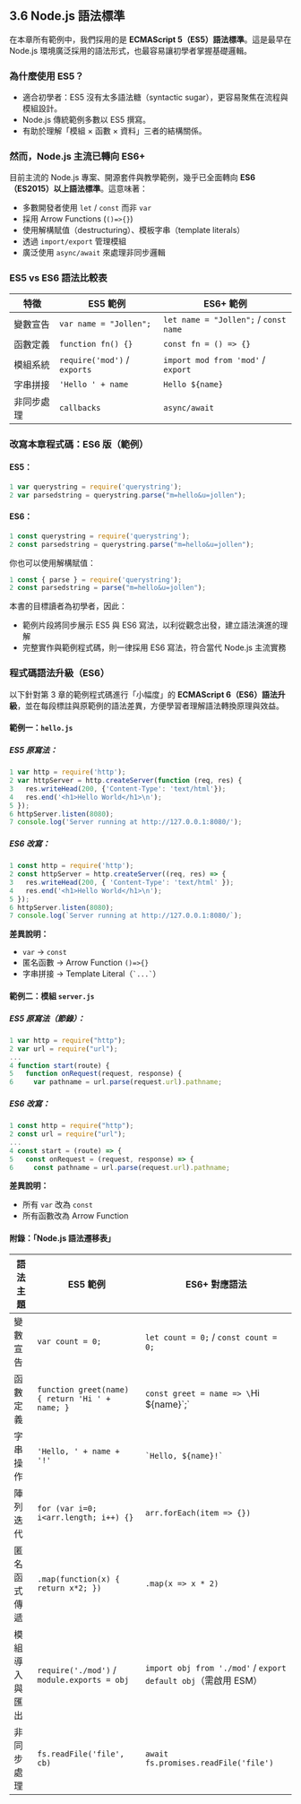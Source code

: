 ## 3.6 Node.js 語法標準

在本章所有範例中，我們採用的是 **ECMAScript 5（ES5）語法標準**。這是最早在 Node.js 環境廣泛採用的語法形式，也最容易讓初學者掌握基礎邏輯。

### 為什麼使用 ES5？

* 適合初學者：ES5 沒有太多語法糖（syntactic sugar），更容易聚焦在流程與模組設計。
* Node.js 傳統範例多數以 ES5 撰寫。
* 有助於理解「模組 × 函數 × 資料」三者的結構關係。

### 然而，Node.js 主流已轉向 ES6+

目前主流的 Node.js 專案、開源套件與教學範例，幾乎已全面轉向 **ES6（ES2015）以上語法標準**。這意味著：

* 多數開發者使用 `let` / `const` 而非 `var`
* 採用 Arrow Functions (`()=>{}`)
* 使用解構賦值（destructuring）、模板字串（template literals）
* 透過 `import/export` 管理模組
* 廣泛使用 `async/await` 來處理非同步邏輯

### ES5 vs ES6 語法比較表

| 特徵    | ES5 範例                       | ES6+ 範例                               |
| ----- | ---------------------------- | ------------------------------------- |
| 變數宣告  | `var name = "Jollen";`       | `let name = "Jollen";` / `const name` |
| 函數定義  | `function fn() {}`           | `const fn = () => {}`                 |
| 模組系統  | `require('mod')` / `exports` | `import mod from 'mod'` / `export`    |
| 字串拼接  | `'Hello ' + name`            | `Hello ${name}`                       |
| 非同步處理 | `callbacks`                  | `async/await`                         |

### 改寫本章程式碼：ES6 版（範例）

#### ES5：

```javascript
1 var querystring = require('querystring');
2 var parsedstring = querystring.parse("m=hello&u=jollen");
```

#### ES6：

```javascript
1 const querystring = require('querystring');
2 const parsedstring = querystring.parse("m=hello&u=jollen");
```

你也可以使用解構賦值：

```javascript
1 const { parse } = require('querystring');
2 const parsedstring = parse("m=hello&u=jollen");
```

本書的目標讀者為初學者，因此：

* 範例片段將同步展示 ES5 與 ES6 寫法，以利從觀念出發，建立語法演進的理解
* 完整實作與範例程式碼，則一律採用 ES6 寫法，符合當代 Node.js 主流實務

### 程式碼語法升級（ES6）

以下針對第 3 章的範例程式碼進行「小幅度」的 **ECMAScript 6（ES6）語法升級**，並在每段標註與原範例的語法差異，方便學習者理解語法轉換原理與效益。

#### 範例一：`hello.js`

##### ES5 原寫法：

```javascript
1 var http = require('http');
2 var httpServer = http.createServer(function (req, res) {
3   res.writeHead(200, {'Content-Type': 'text/html'});
4   res.end('<h1>Hello World</h1>\n');
5 });
6 httpServer.listen(8080);
7 console.log('Server running at http://127.0.0.1:8080/');
```

##### ES6 改寫：

```javascript
1 const http = require('http');
2 const httpServer = http.createServer((req, res) => {
3   res.writeHead(200, { 'Content-Type': 'text/html' });
4   res.end('<h1>Hello World</h1>\n');
5 });
6 httpServer.listen(8080);
7 console.log(`Server running at http://127.0.0.1:8080/`);
```

**差異說明：**

* `var` → `const`
* 匿名函數 → Arrow Function `()=>{}`
* 字串拼接 → Template Literal（`` `...` ``）

#### 範例二：模組 `server.js`

##### ES5 原寫法（節錄）：

```javascript
1 var http = require("http");
2 var url = require("url");
...
4 function start(route) {
5   function onRequest(request, response) {
6     var pathname = url.parse(request.url).pathname;
```

##### ES6 改寫：

```javascript
1 const http = require("http");
2 const url = require("url");
...
4 const start = (route) => {
5   const onRequest = (request, response) => {
6     const pathname = url.parse(request.url).pathname;
```

**差異說明：**

* 所有 `var` 改為 `const`
* 所有函數改為 Arrow Function

#### 附錄：「Node.js 語法遷移表」

| 語法主題    | ES5 範例                                          | ES6+ 對應語法                                                 |
| ------- | ----------------------------------------------- | --------------------------------------------------------- |
| 變數宣告    | `var count = 0;`                                | `let count = 0;` / `const count = 0;`                     |
| 函數定義    | `function greet(name) { return 'Hi ' + name; }` | `const greet = name => \`Hi \${name}\`;\`                 |
| 字串操作    | `'Hello, ' + name + '!'`                        | `` `Hello, ${name}!` ``                                   |
| 陣列迭代    | `for (var i=0; i<arr.length; i++) {}`           | `arr.forEach(item => {})`                                 |
| 匿名函式傳遞  | `.map(function(x) { return x*2; })`             | `.map(x => x * 2)`                                        |
| 模組導入與匯出 | `require('./mod')` / `module.exports = obj`     | `import obj from './mod'` / `export default obj`（需啟用 ESM） |
| 非同步處理   | `fs.readFile('file', cb)`                       | `await fs.promises.readFile('file')`                      |
